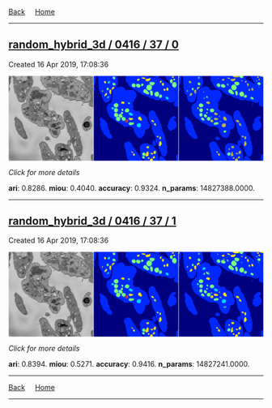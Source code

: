 
[Back](..)&nbsp;&nbsp;&nbsp;&nbsp;&nbsp;[Home](https://leapmanlab.github.io/snapshots)

---

<div class="summary"><a href="0"><h2>random_hybrid_3d / 0416 / 37 / 0</h2></a><p>Created 16 Apr 2019, 17:08:36
</p><a href="0"><img src="0/media/summary.png" align="center"></a><p>
<i>Click for more details</i>
</p></div>

**ari**: 0.8286. **miou**: 0.4040. **accuracy**: 0.9324. **n_params**: 14827388.0000. 

---

<div class="summary"><a href="1"><h2>random_hybrid_3d / 0416 / 37 / 1</h2></a><p>Created 16 Apr 2019, 17:08:36
</p><a href="1"><img src="1/media/summary.png" align="center"></a><p>
<i>Click for more details</i>
</p></div>

**ari**: 0.8394. **miou**: 0.5271. **accuracy**: 0.9416. **n_params**: 14827241.0000. 

---

[Back](..)&nbsp;&nbsp;&nbsp;&nbsp;&nbsp;[Home](https://leapmanlab.github.io/snapshots)

---
